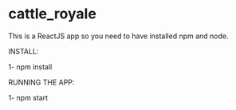 # cattle_royale

This is a ReactJS app so you need to have installed npm and node.

INSTALL:

1- npm install

RUNNING THE APP:

1- npm start